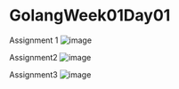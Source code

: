# GolangWeek01Day01

Assignment 1
![image](https://user-images.githubusercontent.com/97422732/198455631-83487d3c-3506-4484-a083-614de65d1063.png)

Assignment2
![image](https://user-images.githubusercontent.com/97422732/198474779-adb40e34-6d32-40e6-a883-ab3bd2229859.png)

Assignment3
![image](https://user-images.githubusercontent.com/97422732/198532373-e09f736f-2186-4433-be52-e4ca91501534.png)

